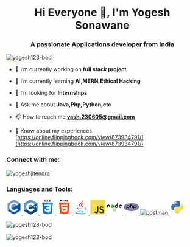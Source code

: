 <h1 align="center">Hi Everyone 👋, I'm Yogesh Sonawane</h1>
<h3 align="center">A passionate Applications developer from India</h3>
<a https://camo.githubusercontent.com/a9dc8712e447886bccef12988fd4794527338a5435ae3751912d94c394262e83/68747470733a2f2f6d69726f2e6d656469756d2e636f6d2f76322f726573697a653a6669743a313430302f302a483463486b73316545647257375a6c7a2e676966></a>

<p align="left"> <img src="https://komarev.com/ghpvc/?username=yogesh123-bod&label=Profile%20views&color=0e75b6&style=flat" alt="yogesh123-bod" /> </p>

- 🔭 I’m currently working on **full stack project**

- 🌱 I’m currently learning **AI,MERN,Ethical Hacking**

- 🤝 I’m looking for **Internships**

- 💬 Ask me about **Java,Php,Python,etc**

- 📫 How to reach me **yash.230605@gmail.com**

- 📄 Know about my experiences [https://online.flippingbook.com/view/873934791/](https://online.flippingbook.com/view/873934791/)

<h3 align="left">Connect with me:</h3>
<p align="left">
<a href="https://instagram.com/yogeshjitendra" target="blank"><img align="center" src="https://raw.githubusercontent.com/rahuldkjain/github-profile-readme-generator/master/src/images/icons/Social/instagram.svg" alt="yogeshjitendra" height="30" width="40" /></a>
</p>

<h3 align="left">Languages and Tools:</h3>
<p align="left"> <a href="https://www.cprogramming.com/" target="_blank" rel="noreferrer"> <img src="https://raw.githubusercontent.com/devicons/devicon/master/icons/c/c-original.svg" alt="c" width="40" height="40"/> </a> <a href="https://www.w3schools.com/cpp/" target="_blank" rel="noreferrer"> <img src="https://raw.githubusercontent.com/devicons/devicon/master/icons/cplusplus/cplusplus-original.svg" alt="cplusplus" width="40" height="40"/> </a> <a href="https://www.w3schools.com/css/" target="_blank" rel="noreferrer"> <img src="https://raw.githubusercontent.com/devicons/devicon/master/icons/css3/css3-original-wordmark.svg" alt="css3" width="40" height="40"/> </a> <a href="https://www.w3.org/html/" target="_blank" rel="noreferrer"> <img src="https://raw.githubusercontent.com/devicons/devicon/master/icons/html5/html5-original-wordmark.svg" alt="html5" width="40" height="40"/> </a> <a href="https://www.java.com" target="_blank" rel="noreferrer"> <img src="https://raw.githubusercontent.com/devicons/devicon/master/icons/java/java-original.svg" alt="java" width="40" height="40"/> </a> <a href="https://developer.mozilla.org/en-US/docs/Web/JavaScript" target="_blank" rel="noreferrer"> <img src="https://raw.githubusercontent.com/devicons/devicon/master/icons/javascript/javascript-original.svg" alt="javascript" width="40" height="40"/> </a> <a href="https://nodejs.org" target="_blank" rel="noreferrer"> <img src="https://raw.githubusercontent.com/devicons/devicon/master/icons/nodejs/nodejs-original-wordmark.svg" alt="nodejs" width="40" height="40"/> </a> <a href="https://www.php.net" target="_blank" rel="noreferrer"> <img src="https://raw.githubusercontent.com/devicons/devicon/master/icons/php/php-original.svg" alt="php" width="40" height="40"/> </a> <a href="https://postman.com" target="_blank" rel="noreferrer"> <img src="https://www.vectorlogo.zone/logos/getpostman/getpostman-icon.svg" alt="postman" width="40" height="40"/> </a> <a href="https://www.python.org" target="_blank" rel="noreferrer"> <img src="https://raw.githubusercontent.com/devicons/devicon/master/icons/python/python-original.svg" alt="python" width="40" height="40"/> </a> </p>

<p><img align="center" src="https://github-readme-stats.vercel.app/api/top-langs?username=yogesh123-bod&show_icons=true&locale=en&layout=compact" alt="yogesh123-bod" /></p>

<p><img align="center" src="https://github-readme-streak-stats.herokuapp.com/?user=yogesh123-bod&" alt="yogesh123-bod" /></p>

